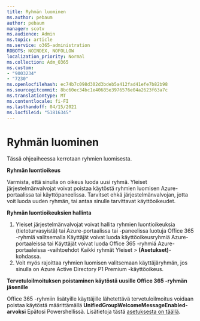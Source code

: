 ```yaml
---
title: Ryhmän luominen
ms.author: pebaum
author: pebaum
manager: scotv
ms.audience: Admin
ms.topic: article
ms.service: o365-administration
ROBOTS: NOINDEX, NOFOLLOW
localization_priority: Normal
ms.collection: Adm_O365
ms.custom:
- "9003234"
- "7230"
ms.openlocfilehash: ec74b7c098d302d3bdeb5a412fad41efe7b82b98
ms.sourcegitcommit: 8bc60ec34bc1e40685e3976576e04a2623f63a7c
ms.translationtype: MT
ms.contentlocale: fi-FI
ms.lasthandoff: 04/15/2021
ms.locfileid: "51816345"
---
```

# <a name="create-a-group"></a>Ryhmän luominen

Tässä ohjeaiheessa kerrotaan ryhmien luomisesta.

**Ryhmän luontioikeus**

Varmista, että sinulla on oikeus luoda uusi ryhmä. Yleiset järjestelmänvalvojat voivat poistaa käytöstä ryhmien luomisen Azure-portaalissa tai käyttöpaneelissa. Tarvitset ehkä järjestelmänvalvojan, jotta voit luoda uuden ryhmän, tai antaa sinulle tarvittavat käyttöoikeudet.

**Ryhmän luontioikeuksien hallinta**

1. Yleiset järjestelmänvalvojat voivat hallita ryhmien luontioikeuksia (tietoturvasyistä) tai Azure-portaalissa tai -paneelissa luotuja Office 365 -ryhmiä valitsemalla Käyttäjät voivat luoda käyttöoikeusryhmiä Azure-portaaleissa tai Käyttäjät voivat luoda Office 365 -ryhmiä Azure-portaaleissa -vaihtoehdot Kaikki ryhmät Yleiset   >  **(Asetukset)**-kohdassa.
2. Voit myös rajoittaa ryhmien luomisen valitsemaan käyttäjäryhmän, jos sinulla on Azure Active Directory P1 Premium -käyttöoikeus.

**Tervetuloilmoituksen poistaminen käytöstä uusille Office 365 -ryhmän jäsenille**

Office 365 -ryhmiin lisätyille käyttäjille lähetettävä tervetuloilmoitus voidaan poistaa käytöstä määrittämällä **UnifiedGroupWelcomeMessageEnabled-arvoksi** Epätosi Powershellissä. Lisätietoja tästä [asetuksesta on täällä](https://docs.microsoft.com/powershell/module/exchange/set-unifiedgroup?view=exchange-ps&preserve-view=true).

